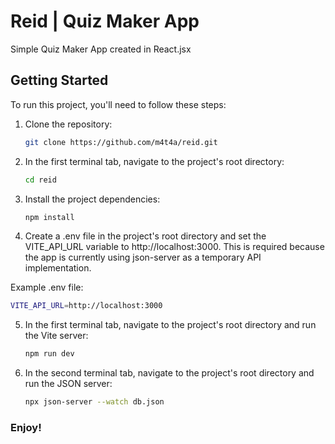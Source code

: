 # Reid | Quiz Maker App

Simple Quiz Maker App created in React.jsx

## Getting Started

To run this project, you'll need to follow these steps:

1. Clone the repository:

   ```bash
   git clone https://github.com/m4t4a/reid.git

   ```

2. In the first terminal tab, navigate to the project's root directory:

   ```bash
   cd reid

   ```

3. Install the project dependencies:

   ```bash
   npm install

   ```

4. Create a .env file in the project's root directory and set the VITE_API_URL variable to http://localhost:3000. This is required because the app is currently using json-server as a temporary API implementation.

Example .env file:

```bash
VITE_API_URL=http://localhost:3000
```

5. In the first terminal tab, navigate to the project's root directory and run the Vite server:

   ```bash
   npm run dev

   ```

6. In the second terminal tab, navigate to the project's root directory and run the JSON server:

   ```bash
   npx json-server --watch db.json
   ```



### Enjoy!
